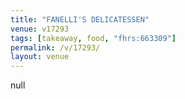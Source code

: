 ```yaml
---
title: "FANELLI'S DELICATESSEN"
venue: v17293
tags: [takeaway, food, "fhrs:663309"]
permalink: /v/17293/
layout: venue
---
```

null